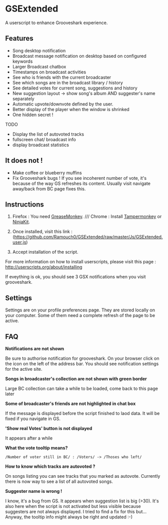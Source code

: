 GSExtended
==========

A userscript to enhance Grooveshark experience.

Features
---------

* Song desktop notification
* Broadcast message notification on desktop based on configured keywords
* Larger Broadcast chatbox
* Timestamps on broadcast activities
* See who is friends with the current broadcaster
* See which songs are in the broadcast library / history
* See detailed votes for current song, suggestions and history
* New suggestion layout -> show song's album AND suggester's name separately
* Automatic upvote/downvote defined by the user.
* Better display of the player when the window is shrinked
* One hidden secret !

TODO
- Display the list of autovoted tracks
- fullscreen chat/ broadcast info 
- display broadcast statistics

It does not !
---------------------
* Make coffee or blueberry muffins
* Fix Grooveshark bugs ! If you see incoherent number of vote, it's because of the way GS refreshes its content. 
	Usually visit navigate away/back from BC page fixes this.

Instructions
------------


1. Firefox : You need [GreaseMonkey](https://addons.mozilla.org/fr/firefox/addon/greasemonkey/). ///  Chrome :  Install [Tampermonkey](https://chrome.google.com/webstore/detail/tampermonkey/dhdgffkkebhmkfjojejmpbldmpobfkfo?hl=en) 
	or [NinjaKit](https://chrome.google.com/webstore/detail/gpbepnljaakggeobkclonlkhbdgccfek).


2. Once installed, visit this link : (https://github.com/Ramouch0/GSExtended/raw/master/Js/GSExtended.user.js)
3. Accept installation of the script.

For more information on how to install userscripts, please visit this page : http://userscripts.org/about/installing

If eveything is ok, you should see 3 GSX notifications when you visit grooveshark.

Settings
---------

Settings are on your profile preferences page.
They are stored locally on your computer.
Some of them need a complete refresh of the page to be active.



FAQ
----
**Notifications are not shown**

Be sure to authorise notification for grooveshark. On your browser click on the icon on the left of the address bar.
You should see notification settings for the active site.

**Songs in broadcaster's collection are not shown with green border**

Large BC collection can take a while to be loaded, come back to this page later

**Some of broadcaster's friends are not highlighted in chat box**

If the message is displayed before the script finished to laod data. It will be fixed if you navigate in GS.

**'Show real Votes' button is not displayed**

It appears after a while

**What the vote tooltip means?**
```
/Number of voter still in BC/ : /Voters/ -> /Thoses who left/
```

**How to know which tracks are autovoted ?**

On songs listing you can see tracks that you marked as autovote. Currently there is now way to see a list of all autovoted songs.

**Suggester name is wrong !**

I know, it's a bug from GS. It appears when suggestion list is big (>30). It's also here when the script is not activated but less visible because suggesters are not always displayed.
I tried to find a fix for this but...
Anyway, the tooltip info might always be right and updated :-)
